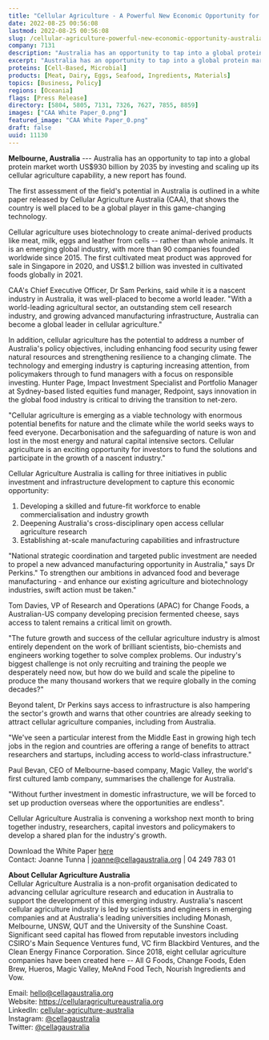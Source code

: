 ```yaml
---
title: "Cellular Agriculture - A Powerful New Economic Opportunity for Australia"
date: 2022-08-25 00:56:08
lastmod: 2022-08-25 00:56:08
slug: /cellular-agriculture-powerful-new-economic-opportunity-australia
company: 7131
description: "Australia has an opportunity to tap into a global protein market worth US$930 billion by 2035 by investing and scaling up its cellular agriculture capability, a new report has found."
excerpt: "Australia has an opportunity to tap into a global protein market worth US$930 billion by 2035 by investing and scaling up its cellular agriculture capability, a new report has found."
proteins: [Cell-Based, Microbial]
products: [Meat, Dairy, Eggs, Seafood, Ingredients, Materials]
topics: [Business, Policy]
regions: [Oceania]
flags: [Press Release]
directory: [5804, 5805, 7131, 7326, 7627, 7855, 8859]
images: ["CAA White Paper_0.png"]
featured_image: "CAA White Paper_0.png"
draft: false
uuid: 11130
---
```

**Melbourne, Australia** --- Australia has an opportunity to tap into a
global protein market worth US\$930 billion by 2035 by investing and
scaling up its cellular agriculture capability, a new report has found.

The first assessment of the field's potential in Australia is outlined
in a white paper released by Cellular Agriculture Australia (CAA), that
shows the country is well placed to be a global player in this
game-changing technology.

Cellular agriculture uses biotechnology to create animal-derived
products like meat, milk, eggs and leather from cells -- rather than
whole animals. It is an emerging global industry, with more than 90
companies founded worldwide since 2015. The first cultivated meat
product was approved for sale in Singapore in 2020, and US\$1.2 billion
was invested in cultivated foods globally in 2021.

CAA's Chief Executive Officer, Dr Sam Perkins, said while it is a
nascent industry in Australia, it was well-placed to become a world
leader. "With a world-leading agricultural sector, an outstanding stem
cell research industry, and growing advanced manufacturing
infrastructure, Australia can become a global leader in cellular
agriculture."

In addition, cellular agriculture has the potential to address a number
of Australia's policy objectives, including enhancing food security
using fewer natural resources and strengthening resilience to a changing
climate. The technology and emerging industry is capturing increasing
attention, from policymakers through to fund managers with a focus on
responsible investing. Hunter Page, Impact Investment Specialist and
Portfolio Manager at Sydney-based listed equities fund manager,
Redpoint, says innovation in the global food industry is critical to
driving the transition to net-zero.

"Cellular agriculture is emerging as a viable technology with enormous
potential benefits for nature and the climate while the world seeks ways
to feed everyone. Decarbonisation and the safeguarding of nature is won
and lost in the most energy and natural capital intensive sectors.
Cellular agriculture is an exciting opportunity for investors to fund
the solutions and participate in the growth of a nascent industry."

Cellular Agriculture Australia is calling for three initiatives in
public investment and infrastructure development to capture this
economic opportunity:

1.  Developing a skilled and future-fit workforce to enable
    commercialisation and industry growth
2.  Deepening Australia's cross-disciplinary open access cellular
    agriculture research
3.  Establishing at-scale manufacturing capabilities and infrastructure

"National strategic coordination and targeted public investment are
needed to propel a new advanced manufacturing opportunity in Australia,"
says Dr Perkins." To strengthen our ambitions in advanced food and
beverage manufacturing - and enhance our existing agriculture and
biotechnology industries, swift action must be taken."

Tom Davies, VP of Research and Operations (APAC) for Change Foods, a
Australian-US company developing precision fermented cheese, says access
to talent remains a critical limit on growth.

\"The future growth and success of the cellular agriculture industry is
almost entirely dependent on the work of brilliant scientists,
bio-chemists and engineers working together to solve complex problems.
Our industry\'s biggest challenge is not only recruiting and training
the people we desperately need now, but how do we build and scale the
pipeline to produce the many thousand workers that we require globally
in the coming decades?\"

Beyond talent, Dr Perkins says access to infrastructure is also
hampering the sector's growth and warns that other countries are already
seeking to attract cellular agriculture companies, including from
Australia.

"We've seen a particular interest from the Middle East in growing high
tech jobs in the region and countries are offering a range of benefits
to attract researchers and startups, including access to world-class
infrastructure."

Paul Bevan, CEO of Melbourne-based company, Magic Valley, the world's
first cultured lamb company, summarises the challenge for Australia.

\"Without further investment in domestic infrastructure, we will be
forced to set up production overseas where the opportunities are
endless\".

Cellular Agriculture Australia is convening a workshop next month to
bring together industry, researchers, capital investors and policymakers
to develop a shared plan for the industry's growth.

Download the White Paper
[here](https://cellularagricultureaustralia.org/advocacy/)\
Contact: Joanne Tunna \| <joanne@cellagaustralia.org> \| 04 249 783 01

**About Cellular Agriculture Australia**\
Cellular Agriculture Australia is a non-profit organisation dedicated to
advancing cellular agriculture research and education in Australia to
support the development of this emerging industry. Australia's nascent
cellular agriculture industry is led by scientists and engineers in
emerging companies and at Australia's leading universities including
Monash, Melbourne, UNSW, QUT and the University of the Sunshine Coast.
Significant seed capital has flowed from reputable investors including
CSIRO's Main Sequence Ventures fund, VC firm Blackbird Ventures, and the
Clean Energy Finance Corporation. Since 2018, eight cellular agriculture
companies have been created here -- All G Foods, Change Foods, Eden
Brew, Hueros, Magic Valley, MeAnd Food Tech, Nourish Ingredients and
Vow.

Email: <hello@cellagaustralia.org>\
Website: <https://cellularagricultureaustralia.org>\
LinkedIn:
[cellular-agriculture-australia](https://www.linkedin.com/company/cellular-agriculture-australia/)\
Instagram:
[\@cellagaustralia](https://www.instagram.com/cellagaustralia/)\
Twitter: [\@cellagaustralia](https://twitter.com/CellAgAustralia)
